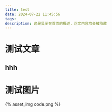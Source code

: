 ```yaml
---
title: test
date: 2024-07-22 11:45:56
tags:
description: 这是显示在首页的概述，正文内容均会被隐藏
---
```


# 测试文章

## hhh

# 测试图片

{% asset_img code.png %}
